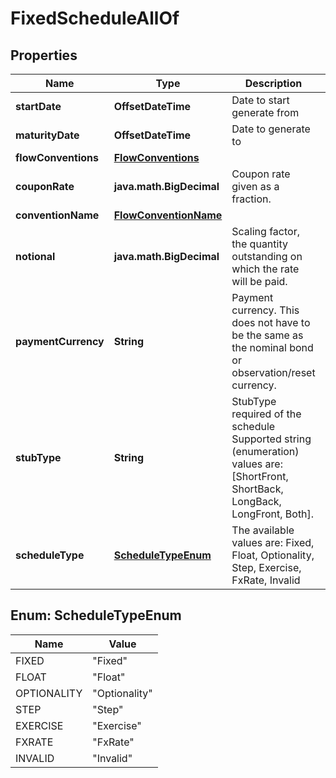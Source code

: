 

# FixedScheduleAllOf


## Properties

Name | Type | Description | Notes
------------ | ------------- | ------------- | -------------
**startDate** | **OffsetDateTime** | Date to start generate from | 
**maturityDate** | **OffsetDateTime** | Date to generate to | 
**flowConventions** | [**FlowConventions**](FlowConventions.md) |  |  [optional]
**couponRate** | **java.math.BigDecimal** | Coupon rate given as a fraction. |  [optional]
**conventionName** | [**FlowConventionName**](FlowConventionName.md) |  |  [optional]
**notional** | **java.math.BigDecimal** | Scaling factor, the quantity outstanding on which the rate will be paid. |  [optional]
**paymentCurrency** | **String** | Payment currency. This does not have to be the same as the nominal bond or observation/reset currency. |  [optional]
**stubType** | **String** | StubType required of the schedule    Supported string (enumeration) values are: [ShortFront, ShortBack, LongBack, LongFront, Both]. |  [optional]
**scheduleType** | [**ScheduleTypeEnum**](#ScheduleTypeEnum) | The available values are: Fixed, Float, Optionality, Step, Exercise, FxRate, Invalid | 



## Enum: ScheduleTypeEnum

Name | Value
---- | -----
FIXED | &quot;Fixed&quot;
FLOAT | &quot;Float&quot;
OPTIONALITY | &quot;Optionality&quot;
STEP | &quot;Step&quot;
EXERCISE | &quot;Exercise&quot;
FXRATE | &quot;FxRate&quot;
INVALID | &quot;Invalid&quot;



